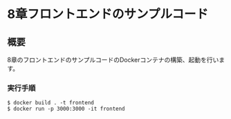 # 8章フロントエンドのサンプルコード

## 概要

8章のフロントエンドのサンプルコードのDockerコンテナの構築、起動を行います。

### 実行手順

```
$ docker build . -t frontend
$ docker run -p 3000:3000 -it frontend
```
